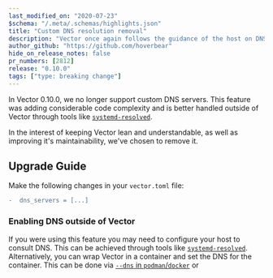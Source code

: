```yaml
---
last_modified_on: "2020-07-23"
$schema: "/.meta/.schemas/highlights.json"
title: "Custom DNS resolution removal"
description: "Vector once again follows the guidance of the host on DNS lookups."
author_github: "https://github.com/hoverbear"
hide_on_release_notes: false
pr_numbers: [2812]
release: "0.10.0"
tags: ["type: breaking change"]
---
```


In Vector 0.10.0, we no longer support custom DNS servers. This feature was adding considerable code complexity and is better handled outside of Vector through tools like [`systemd-resolved`][urls.systemd_resolved].

In the interest of keeping Vector lean and understandable, as well as improving it's maintainability, we've chosen to remove it.

## Upgrade Guide

Make the following changes in your `vector.toml` file:

```diff title="vector.toml"
-  dns_servers = [...]
```

### Enabling DNS outside of Vector

If you were using this feature you may need to configure your host to consult DNS. This can be achieved through tools like [`systemd-resolved`][urls.systemd_resolved]. Alternatively, you can wrap Vector in a container and set the DNS for the container. This can be done via [`--dns` in `podman`/`docker`][urls.docker_dns] or

[urls.docker_dns]: https://docs.docker.com/config/containers/container-networking/#dns-services
[urls.systemd_resolved]: https://wiki.archlinux.org/index.php/Systemd-resolved
